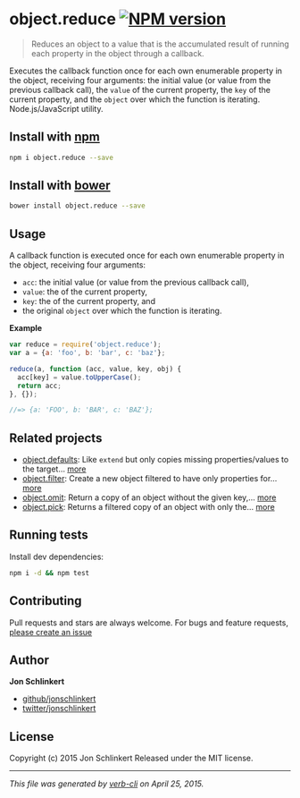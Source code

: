 # object.reduce [![NPM version](https://badge.fury.io/js/object.reduce.svg)](http://badge.fury.io/js/object.reduce)

> Reduces an object to a value that is the accumulated result of running each property in the object through a callback.

Executes the callback function once for each own enumerable property in the object, receiving four arguments: the initial value (or value from the previous callback call), the `value` of the current property, the `key` of the current property, and the `object` over which the function is iterating. Node.js/JavaScript utility.

## Install with [npm](npmjs.org)

```bash
npm i object.reduce --save
```
## Install with [bower](https://github.com/bower/bower)

```bash
bower install object.reduce --save
```

## Usage

A callback function is executed once for each own enumerable property in the object, receiving four arguments:

  - `acc`: the initial value (or value from the previous callback call),
  - `value`: the of the current property,
  - `key`: the of the current property, and
  - the original `object` over which the function is iterating.

**Example**

```js
var reduce = require('object.reduce');
var a = {a: 'foo', b: 'bar', c: 'baz'};

reduce(a, function (acc, value, key, obj) {
  acc[key] = value.toUpperCase();
  return acc;
}, {});

//=> {a: 'FOO', b: 'BAR', c: 'BAZ'};
```

## Related projects

* [object.defaults](https://github.com/jonschlinkert/object.defaults): Like `extend` but only copies missing properties/values to the target… [more](https://github.com/jonschlinkert/object.defaults)
* [object.filter](https://github.com/jonschlinkert/object.filter): Create a new object filtered to have only properties for… [more](https://github.com/jonschlinkert/object.filter)
* [object.omit](https://github.com/jonschlinkert/object.omit): Return a copy of an object without the given key,… [more](https://github.com/jonschlinkert/object.omit)
* [object.pick](https://github.com/jonschlinkert/object.pick): Returns a filtered copy of an object with only the… [more](https://github.com/jonschlinkert/object.pick)

## Running tests

Install dev dependencies:

```bash
npm i -d && npm test
```

## Contributing

Pull requests and stars are always welcome. For bugs and feature requests, [please create an issue](https://github.com/jonschlinkert/object.reduce/issues)

## Author

**Jon Schlinkert**

+ [github/jonschlinkert](https://github.com/jonschlinkert)
+ [twitter/jonschlinkert](http://twitter.com/jonschlinkert)

## License

Copyright (c) 2015 Jon Schlinkert
Released under the MIT license.

***

_This file was generated by [verb-cli](https://github.com/assemble/verb-cli) on April 25, 2015._

<!-- reflinks generated by verb-reflinks plugin -->

[verb]: https://github.com/assemble/verb
[template]: https://github.com/jonschlinkert/template
[assemble]: http://assemble.io